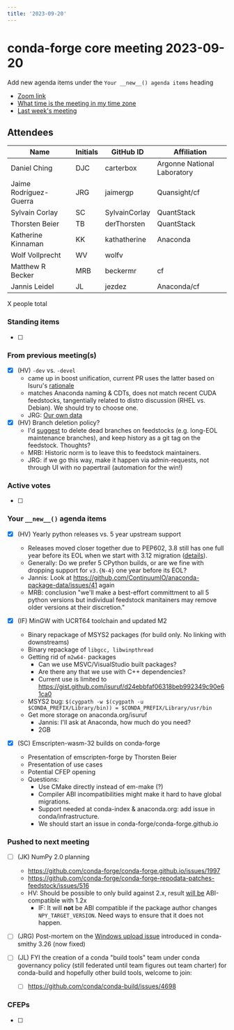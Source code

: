 ```yaml
---
title: '2023-09-20'
---
```

# conda-forge core meeting 2023-09-20

Add new agenda items under the `Your __new__() agenda items` heading

- [Zoom link](https://zoom.us/j/9138593505?pwd=SWh3dE1IK05LV01Qa0FJZ1ZpMzJLZz09)
- [What time is the meeting in my time zone](https://dateful.com/convert/utc?t=5pm)
- [Last week's meeting](https://hackmd.io/#REPLACE_ME#)

## Attendees

| Name                    | Initials | GitHub ID        | Affiliation                 |
| ----------------------- | -------- | ---------------  | --------------------------- |
| Daniel Ching            | DJC      | carterbox        | Argonne National Laboratory |
| Jaime Rodríguez-Guerra  | JRG      | jaimergp         | Quansight/cf                |
| Sylvain Corlay          | SC       | SylvainCorlay    | QuantStack                  |
| Thorsten Beier          | TB       | derThorsten      | QuantStack                  |
| Katherine Kinnaman      | KK       | kathatherine     | Anaconda                    |
| Wolf Vollprecht         | WV       | wolfv            |                             |
| Matthew R Becker        | MRB      | beckermr         | cf                          | 
| Jannis Leidel           | JL       | jezdez           | Anaconda/cf                 |

X people total

### Standing items

- [ ]

### From previous meeting(s)

- [x] (HV) `-dev` vs. `-devel`
  - came up in boost unification, current PR uses the latter based on Isuru's [rationale](https://github.com/conda-forge/boost-feedstock/pull/164#issuecomment-1681583116)
  - matches Anaconda naming & CDTs, does not match recent CUDA feedstocks, tangentially related to distro discussion (RHEL vs. Debian). We should try to choose one.
  - JRG: [Our own data](https://github.com/conda-forge/boost-feedstock/pull/164#issuecomment-1691100805)
- [x] (HV) Branch deletion policy?
  - I'd [suggest](https://github.com/conda-forge/conda-forge.github.io/issues/1972) to delete dead branches on feedstocks (e.g. long-EOL maintenance branches), and keep history as a git tag on the feedstock. Thoughts?
  - MRB: Historic norm is to leave this to feedstock maintainers.
  - JRG: if we go this way, make it happen via admin-requests, not through UI with no papertrail (automation for the win!)  

 
### Active votes

- [ ]

### Your `__new__()` agenda items

- [x] (HV) Yearly python releases vs. 5 year upstream support
  - Releases moved closer together due to PEP602, 3.8 still has one full year before its EOL when we start with 3.12 migration ([details](https://github.com/conda-forge/conda-forge.github.io/issues/2004#issuecomment-1717526948)).
  - Generally: Do we prefer 5 CPython builds, or are we fine with dropping support for `v3.{N-4}` one year before its EOL?
  - Jannis: Look at https://github.com/ContinuumIO/anaconda-package-data/issues/41 again
  - MRB: conclusion "we'll make a best-effort committment to all 5 python versions but individual feedstock manitainers may remove older versions at their discretion."

- [x] (IF) MinGW with UCRT64 toolchain and updated M2
    - Binary repackage of MSYS2 packages
      (for build only. No linking with downstreams)
    - Binary repackage of `libgcc, libwinpthread`
    - Getting rid of `m2w64-` packages
        - Can we use MSVC/VisualStudio built packages?
        - Are there any that we use with C++ dependencies?
        - Current use is limited to https://gist.github.com/isuruf/d24ebbfaf06318beb992349c90e61ca0
    - MSYS2 bug: `$(cygpath -w $(cygpath -u $CONDA_PREFIX/Library/bin)) = $CONDA_PREFIX/Library/usr/bin`
    - Get more storage on anaconda.org/isuruf
        - Jannis: I'll ask at Anaconda, how much do you need?
        - 2GB

- [X] (SC) Emscripten-wasm-32 builds on conda-forge
  - Presentation of emscripten-forge by Thorsten Beier
  - Presentation of use cases
  - Potential CFEP opening
  - Questions:
    - Use CMake directly instead of em-make (?)
    - Compiler ABI incompatibilities might make it hard to have global migrations.
    - Support needed at conda-index & anaconda.org: add issue in conda/infrastructure.
    - We should start an issue in conda-forge/conda-forge.github.io


### Pushed to next meeting

- [ ] (JK) NumPy 2.0 planning
    - https://github.com/conda-forge/conda-forge.github.io/issues/1997
    - https://github.com/conda-forge/conda-forge-repodata-patches-feedstock/issues/516
    - HV: Should be possible to only build against 2.x, result [will be](https://githubx.com/conda-forge/conda-forge-pinning-feedstock/issues/4816#issuecomment-1717038980) ABI-compatible with 1.2x
        - IF: It will **not** be ABI compatible if the package author changes
          `NPY_TARGET_VERSION`. Need ways to ensure that it does not happen.
- [ ] (JRG) Post-mortem on the [Windows upload issue](https://github.com/conda-forge/status/issues/157) introduced in conda-smithy 3.26 (now fixed)

- [ ] (JL) FYI the creation of a conda "build tools" team under conda governancy policy (still federated until team figures out team charter) for conda-build and hopefully other build tools, welcome to join:
    - [ ] https://github.com/conda/conda-build/issues/4698

### CFEPs

- [ ]
